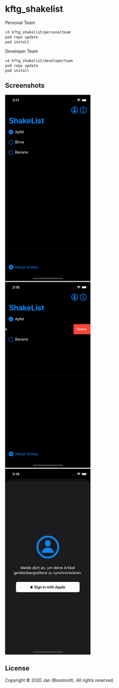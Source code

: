 # kftg_shakelist

Personal Team

```
cd kftg_shakelist/personalteam
pod repo update
pod install
```

Developer Team

```
cd kftg_shakelist/developerteam
pod repo update
pod install
```

## Screenshots
![Main Screen](https://github.com/Boostvolt/kftg_shakelist/blob/master/img/main.png?raw=true)
![Main Screen](https://github.com/Boostvolt/kftg_shakelist/blob/master/img/delete.png?raw=true)
![Login Screen](https://github.com/Boostvolt/kftg_shakelist/blob/master/img/login.png?raw=true)

## License

Copyright © 2020 Jan (Boostvolt). All rights reserved.
